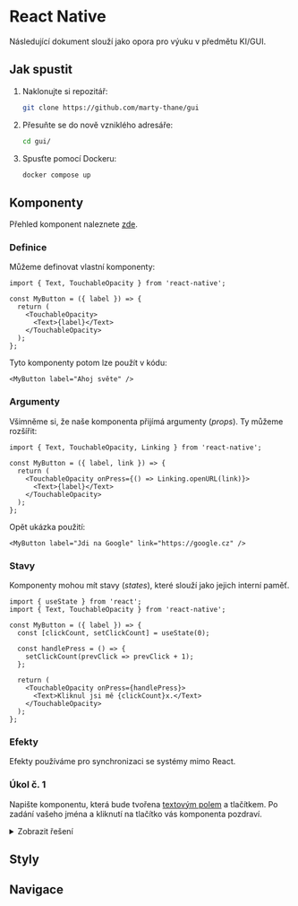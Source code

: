 # React Native

Následující dokument slouží jako opora pro výuku v předmětu KI/GUI.

## Jak spustit

1. Naklonujte si repozitář:
   ```bash
   git clone https://github.com/marty-thane/gui
   ```
2. Přesuňte se do nově vzniklého adresáře:
   ```bash
   cd gui/
   ```
3. Spusťte pomocí Dockeru:
   ```bash
   docker compose up
   ```

## Komponenty

Přehled komponent naleznete [zde](https://reactnative.dev/docs/components-and-apis).

### Definice

Můžeme definovat vlastní komponenty:

```tsx
import { Text, TouchableOpacity } from 'react-native';

const MyButton = ({ label }) => {
  return (
    <TouchableOpacity>
      <Text>{label}</Text>
    </TouchableOpacity>
  );
};
```

Tyto komponenty potom lze použít v kódu:

```tsx
<MyButton label="Ahoj světe" />
```

### Argumenty

Všimněme si, že naše komponenta přijímá argumenty (*props*). Ty můžeme rozšířit:

```tsx
import { Text, TouchableOpacity, Linking } from 'react-native';

const MyButton = ({ label, link }) => {
  return (
    <TouchableOpacity onPress={() => Linking.openURL(link)}>
      <Text>{label}</Text>
    </TouchableOpacity>
  );
};
```

Opět ukázka použití:

```tsx
<MyButton label="Jdi na Google" link="https://google.cz" />
```

### Stavy

Komponenty mohou mít stavy (*states*), které slouží jako jejich interní paměť.

```tsx
import { useState } from 'react';
import { Text, TouchableOpacity } from 'react-native';

const MyButton = ({ label }) => {
  const [clickCount, setClickCount] = useState(0);

  const handlePress = () => {
    setClickCount(prevClick => prevClick + 1);
  };

  return (
    <TouchableOpacity onPress={handlePress}>
      <Text>Kliknul jsi mě {clickCount}x.</Text>
    </TouchableOpacity>
  );
};
```

### Efekty

Efekty používáme pro synchronizaci se systémy mimo React.

<!-- tady ukazka kodu, asi aktualizace document title -->

### Úkol č. 1

Napište komponentu, která bude tvořena [textovým polem](https://reactnative.dev/docs/textinput) a tlačítkem. Po zadání vašeho jména a kliknutí na tlačítko vás komponenta pozdraví.

<details>
<summary>Zobrazit řešení</summary>

```tsx
import { useState } from 'react';
import { Text, TextInput, TouchableOpacity } from 'react-native';

const Greeting = () => {
  const [name, setName] = useState('');
  const [submittedName, setSubmittedName] = useState('');

  const handlePress = () => {
    setSubmittedName(name);
  };

  return (
    <>
      <TextInput
        placeholder="Jak se jmenuješ?"
        value={name}
        onChangeText={setName}
      />
      <TouchableOpacity onPress={handlePress}>
        <Text>Potvrdit</Text>
      </TouchableOpacity>
      {submittedName !== '' && (
        <Text>Ahoj, {submittedName}!</Text>
      )}
    </>
  );
};
```

</details>

<!-- jeste nejake komponenty, asi scrollview  -->

## Styly

## Navigace
